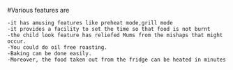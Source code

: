 #Various features are
 
    -it has amusing features like preheat mode,grill mode
    -it provides a facility to set the time so that food is not burnt
    -the child look feature has reliefed Mums from the mishaps that might occur.
    -You could do oil free roasting.
    -Baking can be done easily.
    -Moreover, the food taken out from the fridge can be heated in minutes
